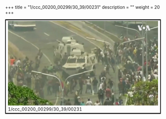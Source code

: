 +++
title = "1/ccc_00200_00299/30_39/00231"
description = ""
weight = 20
+++

<table style="border:2px solid black;max-width:800px;max-height:800px;" 
><tr><td>
<img class="center-fit-jpg"
src="/jpg_/aaa_20190430_NxaOmWaI8sI_00230.jpg">
1/ccc_00200_00299/30_39/00231
</img></td></tr></table>
